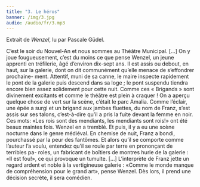 ```yaml
---
title: "3. Le héros"
banner: /img/3.jpg
audio: /audio/fr/3.mp3
---
```


Extrait de *Wenzel*, lu par Pascale Güdel.

C’est le soir du Nouvel-An et nous sommes au Théâtre
Municipal. [...] On y joue fougueusement, c’est du moins ce
que pense Wenzel, un jeune apprenti en tréfilerie, âgé d’environ
dix-sept ans. Il est assis ou debout, en haut, sur la galerie, dont
on dit communément qu’elle menace de s’effondrer prochaine-
ment. Attentif, muni de sa canne, le maire inspecte rapidement
le pont de la galerie puis descend dans sa loge ; le pont suspendu
tiendra encore bien assez solidement pour cette nuit. Comme
ces « Brigands » sont divinement excitants et comme le théâtre
est plein à craquer ! On a aperçu quelque chose de vert sur la
scène, c’était le parc Amalia. Comme l’éclair, une épée a surgi
et un brigand aux jambes fluettes, du nom de Franz, s’est assis
sur ses talons, c’est-à-dire qu’il a pris la fuite devant la femme
en noir. Ces mots: «Les rois sont des mendiants, les mendiants
sont rois!» ont été beaux maintes fois. Wenzel en a tremblé.
Et puis, il y a eu une scène nocturne dans le genre médiéval.
En chemise de nuit, Franz a bondi, pourchassé par la peur des
fantômes. Et alors qu’il se comporte comme l’auteur l’a voulu,
entendez qu’il se roule par terre en prononçant de terribles pa-
roles, un fabricant de boîtiers de montres hurle de la galerie :
«Il est fou!», ce qui provoque un tumulte. [...] L’interprète de
Franz jette un regard ardent et noble à la vertigineuse galerie :
«Comme le monde manque de compréhension pour le grand
art», pense Wenzel. Dès lors, il prend une décision secrète, il
sera comédien.